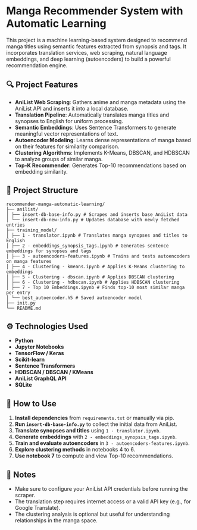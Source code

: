 # Manga Recommender System with Automatic Learning

This project is a machine learning-based system designed to recommend manga titles using semantic features extracted from synopsis and tags. It incorporates translation services, web scraping, natural language embeddings, and deep learning (autoencoders) to build a powerful recommendation engine.

## 🔍 Project Features

- **AniList Web Scraping**: Gathers anime and manga metadata using the AniList API and inserts it into a local database.
- **Translation Pipeline**: Automatically translates manga titles and synopses to English for uniform processing.
- **Semantic Embeddings**: Uses Sentence Transformers to generate meaningful vector representations of text.
- **Autoencoder Modeling**: Learns dense representations of manga based on their features for similarity comparison.
- **Clustering Algorithms**: Implements K-Means, DBSCAN, and HDBSCAN to analyze groups of similar manga.
- **Top-K Recommender**: Generates Top-10 recommendations based on embedding similarity.

## 📁 Project Structure

```
recommender-manga-automatic-learning/
├── anilist/
│ ├── insert-db-base-info.py # Scrapes and inserts base AniList data
│ └── insert-db-new-info.py # Updates database with newly fetched entries
├── training_model/
│ ├── 1 - translator.ipynb # Translates manga synopses and titles to English
│ ├── 2 - embeddings_synopsis_tags.ipynb # Generates sentence embeddings for synopses and tags
│ ├── 3 - autoencoders-features.ipynb # Trains and tests autoencoders on manga features
│ ├── 4 - Clustering - kmeans.ipynb # Applies K-Means clustering to embeddings
│ ├── 5 - Clustering - dbscan.ipynb # Applies DBSCAN clustering
│ ├── 6 - Clustering - hdbscan.ipynb # Applies HDBSCAN clustering
│ ├── 7 - Top 10 Embeddings.ipynb # Finds top-10 most similar manga per entry
│ └── best_autoencoder.h5 # Saved autoencoder model
├── init.py
└── README.md
```

## ⚙️ Technologies Used

- **Python**
- **Jupyter Notebooks**
- **TensorFlow / Keras**
- **Scikit-learn**
- **Sentence Transformers**
- **HDBSCAN / DBSCAN / KMeans**
- **AniList GraphQL API**
- **SQLite**

## 🚀 How to Use

1. **Install dependencies** from `requirements.txt` or manually via pip.
2. **Run `insert-db-base-info.py`** to collect the initial data from AniList.
3. **Translate synopses and titles** using `1 - translator.ipynb`.
4. **Generate embeddings** with `2 - embeddings_synopsis_tags.ipynb`.
5. **Train and evaluate autoencoders** in `3 - autoencoders-features.ipynb`.
6. **Explore clustering methods** in notebooks 4 to 6.
7. **Use notebook 7** to compute and view Top-10 recommendations.

## 📌 Notes

- Make sure to configure your AniList API credentials before running the scraper.
- The translation step requires internet access or a valid API key (e.g., for Google Translate).
- The clustering analysis is optional but useful for understanding relationships in the manga space.
